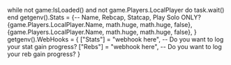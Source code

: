 while not game:IsLoaded() and not game.Players.LocalPlayer do task.wait() end
getgenv().Stats = {-- Name, Rebcap, Statcap, Play Solo ONLY?
    {game.Players.LocalPlayer.Name, math.huge, math.huge, false}, 
    {game.Players.LocalPlayer.Name, math.huge, math.huge, false},
}
getgenv().WebHooks = {
    ["Stats"] = "webhook here", -- Do you want to log your stat gain progress?
    ["Rebs"] = "webhook here", -- Do you want to log your reb gain progress?
}
